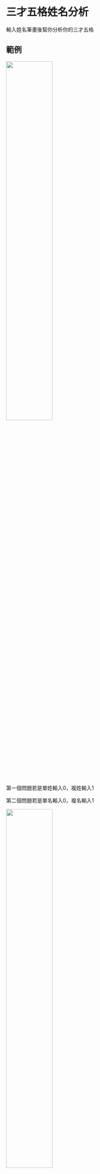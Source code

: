# 三才五格姓名分析
輸入姓名筆畫後幫你分析你的三才五格

## 範例
<img src="https://github.com/user-attachments/assets/7e8fcecc-8217-4580-89b3-62837f2b359e" width=50% height=50%>

第一個問題若是單姓輸入0，複姓輸入1

第二個問題若是單名輸入0，複名輸入1

<img src="https://github.com/user-attachments/assets/067054f3-8c7b-4b45-8a5e-a5ae46f7ddab" width=50% height=50%>

## 三才五格關係
一、天格與人格的關係

天格與人格：向上發展性，與父母長輩間的助緣，以及賢孝程度。

１．人格生天格：教順父母，尊敬長輩，生助上司長輩。孝順父母，盡忠長上，服從上司，對雇主有情，對員工有義。

２、人格剋天格：目無尊長，主觀意識強。自我主觀強，且對父母之教導易生排斥心理。

３、天格生人格：自己依賴性，能獲長輩上司扶助與提拔。祖上有德，受到父母及長上的關愛，易得貴人相助。

４、天格剋人格：父母、上司、長輩較嚴肅，要求多，較難得到他們的扶助與提拔。受長輩或父母之壓迫，有志難伸。

５、天格同人格：較無輩份之分，平起平坐。受到長輩寵愛，本身較任性，但對父母還算孝順。

二、天格與地格的關係

天格與地格：長上對部屬、媳婦的看法

１、天格生地格：長輩對六親部屬付出多，但因為太嘮叨，對方不見得領情。

２、天格剋地格：祖父母對孫子女的管教較嚴，或有代溝無法得寵，公婆對媳婦要求嚴格。父親對子女較嚴格。

３、地格生天格：晚輩對長輩較照顧，說話雖然直，但出自一片肺腑之言。

４、地格剋天格：自己的子女對自己的父母(即孫對祖)有排斥感。男性為老婆對公婆有隔閡。女性為子女對老公有代溝或排斥感。

５、地格同天格：長輩對晚輩付出多，使晚輩產生傲氣，敢於建言。

三、天格與外格的關係

天格與外格：父母對自己外在人緣的法法。

１、天格生外格：父母對自己的關心不見得多，但父母說的話自己聽得進去。

２、天格剋外格：自己會聽長輩的，無形中貴人就比較多。

３、外格生天格：自己在家聽長輩的，到了外頭聽朋友的，對父母的話雖然有不同的想法，但還算盡責。

４、外格剋天格：自己很有想法和意見，長上也會幫忙，但是就怕自己凡事操之過急。

５、外格、天格比和：有時會照父母的意思，有時我行我素，不容易掌握。

四、天格與總格的關係

天格與總格：自己的長輩與配偶的長輩之互動關係。

１．天格生總格：自己的父母想影響岳父母(公婆)並不容易。

２、天格剋總格：岳父母(公婆)對自己的父母不錯。

３、總格生天格：岳父母(公婆)對自己的父母不錯，但父母不見得接受。

４、總格剋天格：岳父母(公婆)可以影響自己的父母。

五、人格與地格的關係

人格與地格：與子女之關係，及男性對妻子之態度。

１、人格生地格：對家庭有責任感，心地善良，樂於助人。好惡分明，光明磊落。主觀、好爭辨，而直率、坦白的言詞，得罪別人而不自覺。藝術才華，勞心又勞力，易見兄弟不合夫妻不和睦，家庭責任心重，照顧
體貼。
２、人格剋地格：婚姻基礎較弱。大男人主義者或女強人型，企圖心較強。有正義感，好濟弱扶貧，獨立卻十分任性，自我意識極強、霸道。性急也粗心大意。求財慾望強，多謀略且私心重，巧言令色，喜當領袖統
御別人，個性固執。
３、地格生人格：能得到配偶小孩、屬下的愛護與協助。有好奇心，喜歡嘗試，有冒險精神。但熱情有餘，耐性不足，做事虎頭蛇尾。表面充滿信心，其實潛意識裡有很強的自卑感。挫折和打擊會擊垮他們薄弱的自
信心。
４、地格剋人格：為家庭勞碌，不易得到配偶之協助。個性較隨和，作事有分寸，和氣熱心，責仼心重。對家庭付出相當大的精神和體力，父母親管教較嚴，易被父母的想法拖累。自卑感較重，最怕怨天尤人，累業
牽纏。
５、人格同地格：夫妻相敬如賓，不會給對方壓力。具有雙重性格，容易變得神經質。

六、人格與外格的關係

人格與外格：外在人緣的表現。

１、人格生外格：慷慨好佈施，熱心公益。(人格與外格為事業、人際關係、財運、個性)。易受外累誘惑，具藝術才華、具大將之風，其實內心空虛。社交運好，輕財好義。

２、人格剋外格：功利主義者，不在乎人際關係。富有挑戰性，高傲而不服輸，具領導作風，做事衝動，財物慾望很高，追求權力。

３、外格生人格：節儉保守，有朋友扶助，偏財運佳。(有貴人幫助)。能體諒別人，外緣極佳，貴人多相助，事業發展，依賴心重，意識力薄弱。

４、外格剋人格：常被朋友牽連，金錢觀念差。運動能力很強，容易起衝突。個性火爆，有暴力傾向(尤其地格是火金)。對於環境無法適應，受小人設計暗害多。

５、人格同外格：朋友多而團結，貴人多。對朋友好，朋友也相對的付出，要小心受到朋友影響，做事勞而無功。

七、人格與總格的關係

人格與總格：本身對錢財和岳父母(公婆)的互動關係。

１、人格生總格：生性儉樸易聚財，且貴人多。一生辛勞，努力勤奮，可以達成願望並獲得成功。與子女較有親近之機會，晚運佳，更能事業有成。

２、人格剋總格：對財物慾旺盛，做事有衝勁，竭盡所長，在感情上易得父母與妻妾之照顧。個性剛強，一意孤行，自我主觀強，成功與失敗端視大運吉凶而定。

３、總格生人格：因為好大喜功愛面子，錢財較難留住，雖然岳父母(公婆)對你不錯，但是你比較不領情。

４、總格剋人格：希望得到更多財富，但是抓不到訣竅，存錢存得較累。

５、人格同總格：愛享受，與岳父母(公婆)不夠視近，說話不經大腦。

八、地格與外格的關係

地格與外格：妻子及子女外在人緣的表現。

１、地格生外格：本應在家享受的，但禁不起朋友的誘惑與拜託，而致使奔波勞碌，喜往外跑，認為橙紅酒綠於世界較能回味，流於虛華不實。

２、地格剋外格：不善於言辭，故易遭人誤解。若地格為火，外格為金，更顯現出做事衝動，以及對精神與物質的主盛追求的個性。

３、外格生地格：雖然付出的勞力多，說話不夠圓滑，但在外交人際關係和做人處事上尚可達到理想。在家中是位好成員，會與家人胼手胝足，是共創美好未來的一份子。

４、外格剋地格：對朋友信賴，朋友話當作聖旨般，不太接受家人意見。

５、外格同地格：朋友對你好，你對朋友好，什麼事都不懂得拒絕。

九、地格與總格的關係：

地格與總格：配偶與配偶父母的相處。

１、地格生總格：配偶對其父母熱心照顧，但因為說話太直，父母不見得接受。

２、地格剋總格：配偶對其父母予取予求。

３、總格生地格：岳父母(公婆)對配偶直言直也寵愛，配偶因此個性較強。

４、總格剋地格：配偶對其父母付出心血，很照顧其父母。

十、外格與總格的關係

外格與總格：事業運或財運之格局高低。

１、名格生總格：對事業保守，不會想一步登天或投機取巧。

２、外格剋總格：對財物保持慢慢來的心態，但易被朋友影響，朋友一搧動，就想快速得財。

３、總格生外格：既想輕鬆賺大錢，又要有面子，腦筋動得快，但不願意做太重的工作。

４、總格剋外格：善於金錢管理。(總格與外格為金錢觀念、財庫、婚姻)。不論多辛苦的工作，只要有利益都願意賺，腦筋也動的很快。
